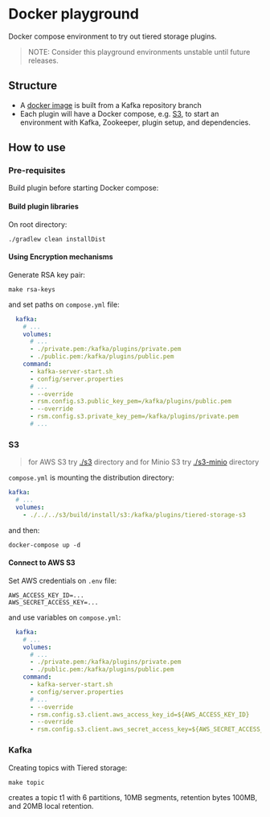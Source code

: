 # Docker playground

Docker compose environment to try out tiered storage plugins.

> NOTE: Consider this playground environments unstable until future releases.

## Structure

- A [docker image](./kafka/Dockerfile) is built from a Kafka repository branch
- Each plugin will have a Docker compose, e.g. [S3](./s3/compose.yml), to start an environment with Kafka, Zookeeper, plugin setup, and dependencies.

## How to use

### Pre-requisites

Build plugin before starting Docker compose:

#### Build plugin libraries

On root directory:

```shell
./gradlew clean installDist
```

#### Using Encryption mechanisms

Generate RSA key pair:

```shell
make rsa-keys
```

and set paths on `compose.yml` file:

```yaml
  kafka:
    # ...
    volumes:
      # ...
      - ./private.pem:/kafka/plugins/private.pem
      - ./public.pem:/kafka/plugins/public.pem
    command:
      - kafka-server-start.sh
      - config/server.properties
      # ...
      - --override
      - rsm.config.s3.public_key_pem=/kafka/plugins/public.pem
      - --override
      - rsm.config.s3.private_key_pem=/kafka/plugins/private.pem
      # ...
```

### S3

> for AWS S3 try [./s3](./s3) directory and
> for Minio S3 try [./s3-minio](./s3-minio) directory

`compose.yml` is mounting the distribution directory:

```yaml
kafka:
  # ...
  volumes:
    - ./../../s3/build/install/s3:/kafka/plugins/tiered-storage-s3
```

and then:

```shell
docker-compose up -d
```

#### Connect to AWS S3

Set AWS credentials on `.env` file:

```properties .env
AWS_ACCESS_KEY_ID=...
AWS_SECRET_ACCESS_KEY=...
```

and use variables on `compose.yml`:

```yaml
  kafka:
    # ...
    volumes:
      # ...
      - ./private.pem:/kafka/plugins/private.pem
      - ./public.pem:/kafka/plugins/public.pem
    command:
      - kafka-server-start.sh
      - config/server.properties
      # ...
      - --override
      - rsm.config.s3.client.aws_access_key_id=${AWS_ACCESS_KEY_ID}
      - --override
      - rsm.config.s3.client.aws_secret_access_key=${AWS_SECRET_ACCESS_KEY}
```


### Kafka

Creating topics with Tiered storage:

```shell
make topic
```

creates a topic t1 with 6 partitions, 10MB segments, retention bytes 100MB, and 20MB local retention.


